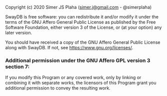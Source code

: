 Copyright (c) 2020 Simer JS Plaha (simer.j@gmail.com - @simerplaha)

SwayDB is free software: you can redistribute it and/or modify
it under the terms of the GNU Affero General Public License as
published by the Free Software Foundation, either version 3 of the
License, or (at your option) any later version.

You should have received a copy of the GNU Affero General Public License
along with SwayDB. If not, see <https://www.gnu.org/licenses/>.

### Additional permission under the GNU Affero GPL version 3 section 7:
If you modify this Program or any covered work, only by linking or combining
it with separate works, the licensors of this Program grant you additional
permission to convey the resulting work.
